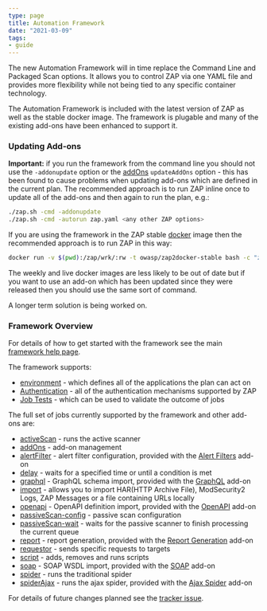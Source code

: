 ```yaml
---
type: page
title: Automation Framework
date: "2021-03-09"
tags: 
- guide
---
```

The new Automation Framework will in time replace the Command Line and Packaged Scan options.
It allows you to control ZAP via one YAML file and provides more flexibility while not being tied to any specific container technology.

The Automation Framework is included with the latest version of ZAP as well as the stable docker image.
The framework is plugable and many of the existing add-ons have been enhanced to support it.

### Updating Add-ons

__Important:__  if you run the framework from the command line you should not use the `-addonupdate` option or
the [addOns](/docs/desktop/addons/automation-framework/job-addons/) `updateAddOns` option - this has been found to cause
problems when updating add-ons which are defined in the current plan. 
The recommended approach is to run ZAP inline once to update all of the add-ons and then again to run the plan, e.g.:
```bash
./zap.sh -cmd -addonupdate
./zap.sh -cmd -autorun zap.yaml <any other ZAP options>
```
If you are using the framework in the ZAP stable [docker](/docs/docker/about/) image then the recommended approach is to run ZAP in this way:
```bash
docker run -v $(pwd):/zap/wrk/:rw -t owasp/zap2docker-stable bash -c "zap.sh -cmd -addonupdate; zap.sh -cmd -autorun /zap/wrk/zap.yaml"
```
The weekly and live docker images are less likely to be out of date but if you want to use an add-on which has been updated since they were released then you should use the same sort of command.

A longer term solution is being worked on.

### Framework Overview

For details of how to get started with the framework see the main [framework help page](/docs/desktop/addons/automation-framework/).

The framework supports:

* [environment](/docs/desktop/addons/automation-framework/environment/) - which defines all of the applications the plan can act on
* [Authentication](/docs/desktop/addons/automation-framework/authentication/) - all of the authentication mechanisms supported by ZAP
* [Job Tests](/docs/desktop/addons/automation-framework/tests/) - which can be used to validate the outcome of jobs

The full set of jobs currently supported by the framework and other add-ons are:

* [activeScan](/docs/desktop/addons/automation-framework/job-ascan/) - runs the active scanner
* [addOns](/docs/desktop/addons/automation-framework/job-addons/) - add-on management
* [alertFilter](/docs/desktop/addons/alert-filters/automation/) - alert filter configuration, provided with the [Alert Filters](/docs/desktop/addons/alert-filters/) add-on
* [delay](/docs/desktop/addons/automation-framework/job-delay/) - waits for a specified time or until a condition is met
* [graphql](/docs/desktop/addons/graphql-support/automation/) - GraphQL schema import, provided with the [GraphQL](/docs/desktop/addons/graphql-support/) add-on
* [import](/docs/desktop/addons/import-export/automation/) - allows you to import HAR(HTTP Archive File), ModSecurity2 Logs, ZAP Messages or a file containing URLs locally
* [openapi](/docs/desktop/addons/openapi-support/automation/) - OpenAPI definition import, provided with the [OpenAPI](/docs/desktop/addons/openapi-support/) add-on
* [passiveScan-config](/docs/desktop/addons/automation-framework/job-pscanconf/) - passive scan configuration
* [passiveScan-wait](/docs/desktop/addons/automation-framework/job-pscanwait/) - waits for the passive scanner to finish processing the current queue
* [report](/docs/desktop/addons/report-generation/automation/) - report generation, provided with the [Report Generation](/docs/desktop/addons/report-generation/) add-on
* [requestor](/docs/desktop/addons/automation-framework/job-requestor/) - sends specific requests to targets
* [script](/docs/desktop/addons/script-console/automation/) - adds, removes and runs scripts
* [soap](/docs/desktop/addons/soap-support/automation/) - SOAP WSDL import, provided with the [SOAP](/docs/desktop/addons/soap-support/) add-on
* [spider](/docs/desktop/addons/automation-framework/job-spider/) - runs the traditional spider
* [spiderAjax](/docs/desktop/addons/ajax-spider/automation/) - runs the ajax spider, provided with the [Ajax Spider](/docs/desktop/addons/ajax-spider/) add-on

For details of future changes planned see the [tracker issue](https://github.com/zaproxy/zaproxy/issues/6461).
